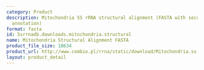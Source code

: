 ```yaml
---
category: Product
description: Mitochondria 5S rRNA structural alignment (FASTA with secondary structure
  annotation)
format: fasta
id: 5srrnadb.downloads.mitochondria.structural
name: Mitochondria Structural Alignment FASTA
product_file_size: 18634
product_url: http://www.combio.pl/rrna/static/download/Mitochondria.ss.fasta
layout: product_detail
---
```

